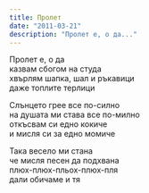 ```yaml
---
title: Пролет
date: "2011-03-21"
description: "Пролет е, о да..."
---
```


Пролет е, о да  
казвам сбогом на студа  
хвърлям шапка, шал и ръкавици  
даже топлите терлици  

Слънцето грее все по-силно  
на душата ми става все по-милно  
откъсвам си едно кокиче  
и мисля си за едно момиче  

Така весело ми стана  
че мисля песен да подхвана  
плюх-плюх-пльох-плюх-пля  
дали обичаме и тя  

